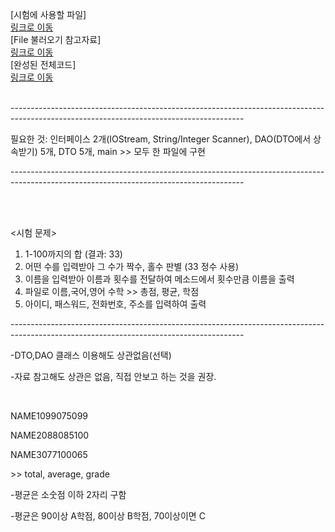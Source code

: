 [시험에 사용할 파일]<br>
<a href = "https://github.com/StellaVulpis/Files-Java/blob/main/TEST_Prepare.java">링크로 이동</a>
<br>
[File 불러오기 참고자료]<br>
<a href = "https://github.com/StellaVulpis/Files-Java/blob/main/File_Test.java">링크로 이동</a>
<br>
[완성된 전체코드]<br>
<a href = "https://github.com/StellaVulpis/Files-Java/blob/main/TEST_20221223.java">링크로 이동</a>
<br><br>
<p>----------------------------------------------------------------------------------------------------------------------------------------</p> 
<p>필요한 것: 인터페이스 2개(IOStream, String/Integer Scanner), DAO(DTO에서 상속받기) 5개, DTO 5개, main >> 모두 한 파일에 구현</p>
<p>----------------------------------------------------------------------------------------------------------------------------------------</p> 
<br><br>
<p><시험 문제></p>
<ol>
<li>1-100까지의 합 (결과: 33)</li>
<li>어떤 수를 입력받아 그 수가 짝수, 홀수 판별 (33 정수 사용)</li>
<li>이름을 입력받아 이름과 횟수를 전달하여 메소드에서 횟수만큼 이름을 출력</li>
<li>파일로 이름,국어,영어 수학 >> 총점, 평균, 학점</li>
<li>아이디, 패스워드, 전화번호, 주소를 입력하여 출력</li>
</ol>
<p>----------------------------------------------------------------------------------------------------------------------------------------</p>
<p>-DTO,DAO 클래스 이용해도 상관없음(선택)</p>
<p>-자료 참고해도 상관은 없음, 직접 안보고 하는 것을 권장.</p>
<br>

<div>
<p><file.txt><p>
<p>NAME1099075099</p>
<p>NAME2088085100</p>
<p>NAME3077100065</p>
<p>>> total, average, grade</p>
</div>
<p>-평균은 소숫점 이하 2자리 구함</p>
<p>-평균은 90이상 A학점, 80이상 B학점, 70이상이면 C</p>
<br>

